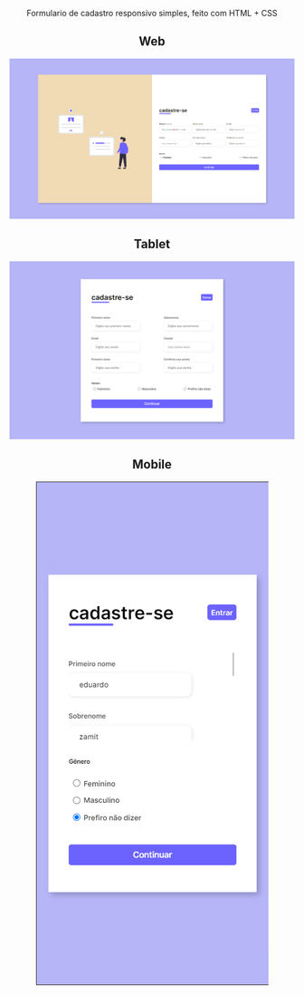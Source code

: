 <div align="center">
 
Formulario de cadastro responsivo simples, feito com HTML + CSS

     
## Web
<img src="assets/img/formulario-web.png" alt="In Web"> 

## Tablet
<img src="assets/img/formulario-tablet.png" alt="In Tablet">

## Mobile
<img src="assets/img/formulario-celular.png" alt="In Mobile">
</div>
